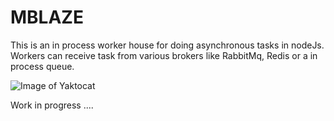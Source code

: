 # MBLAZE

This is an in process worker house for doing asynchronous tasks in nodeJs.
Workers can receive task from various brokers like RabbitMq, Redis or a in process queue.

![Image of Yaktocat](https://octodex.github.com/images/yaktocat.png)

Work in progress ....
